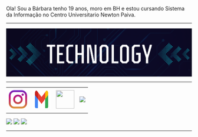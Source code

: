 Ola! Sou a Bárbara tenho 19 anos, moro em BH e estou cursando Sistema da Informação no Centro Universitario Newton Paiva.
<!--- Olá, esse é meu readme, fique à vontade para utilizá-lo como quiser! --> 

-----

<div>
<img align="center" alt="Header" src="https://github.com/barbaraNov/barbaraNov/blob/main/png/header2.png"/>
</div>

-----

<div align="center">
<table>
<tr>
 <td align="center" colspan="11"></td>
</tr> 
<tr>
<td><a href="https://www.instagram.com/barbara_novaiss/?next=%2F" target="_blank"><img src="https://github.com/barbaraNov/barbaraNov/blob/main/png/insta2.png" width="50px" height="50px"/></a>
</td>
<td><a href="mailto:barbaraNov@gmail.com" target="_blank"><img src="https://github.com/barbaraNov/barbaraNov/blob/main/png/png/gmail2.png" width="50px" height="50px"/></a>
</td>
<td><a href="https://github.com/barbaraNov" target="_blank"><img src="https://img.icons8.com/?size=60&id=12599&format=png&color=000000" width="50px" height="50px"/></a>
</td>
<td><a href="https://www.linkedin.com/in/b%C3%A1rbara-leticia-novais-ara%C3%BAjo-b89325276/" target="_blank"><img src="https://img.icons8.com/?size=60&id=8808&format=png&color=000000" height="50px"/></a>
</td>
</tr>
<tr>
 <td align="center" colspan="11"></td>
</tr> 
</table>

</div>
<div align="justify">

<img src="https://img.icons8.com/?size=60&id=13679&format=png&color=000000"></img>
<img src="https://img.icons8.com/?size=60&id=UFXRpPFebwa2&format=png&color=000000"></img>
<img src="https://img.icons8.com/?size=60&id=40670&format=png&color=000000"></img>

-----
